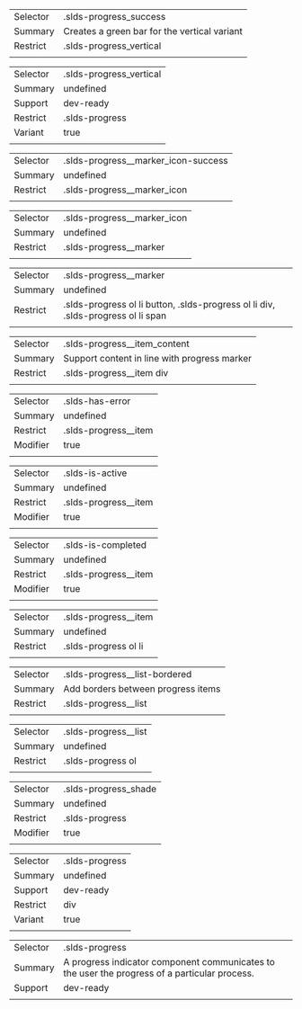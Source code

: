 
|  |  |
|-------|-------|
| Selector | .slds-progress_success |
| Summary | Creates a green bar for the vertical variant |
| Restrict | .slds-progress_vertical |
|  |  |


|  |  |
|-------|-------|
| Selector | .slds-progress_vertical |
| Summary | undefined |
| Support | dev-ready |
| Restrict | .slds-progress |
| Variant | true |
|  |  |


|  |  |
|-------|-------|
| Selector | .slds-progress__marker_icon-success |
| Summary | undefined |
| Restrict | .slds-progress__marker_icon |
|  |  |


|  |  |
|-------|-------|
| Selector | .slds-progress__marker_icon |
| Summary | undefined |
| Restrict | .slds-progress__marker |
|  |  |


|  |  |
|-------|-------|
| Selector | .slds-progress__marker |
| Summary | undefined |
| Restrict | .slds-progress ol li button, .slds-progress ol li div, .slds-progress ol li span |
|  |  |


|  |  |
|-------|-------|
| Selector | .slds-progress__item_content |
| Summary | Support content in line with progress marker |
| Restrict | .slds-progress__item div |
|  |  |


|  |  |
|-------|-------|
| Selector | .slds-has-error |
| Summary | undefined |
| Restrict | .slds-progress__item |
| Modifier | true |
|  |  |


|  |  |
|-------|-------|
| Selector | .slds-is-active |
| Summary | undefined |
| Restrict | .slds-progress__item |
| Modifier | true |
|  |  |


|  |  |
|-------|-------|
| Selector | .slds-is-completed |
| Summary | undefined |
| Restrict | .slds-progress__item |
| Modifier | true |
|  |  |


|  |  |
|-------|-------|
| Selector | .slds-progress__item |
| Summary | undefined |
| Restrict | .slds-progress ol li |
|  |  |


|  |  |
|-------|-------|
| Selector | .slds-progress__list-bordered |
| Summary | Add borders between progress items |
| Restrict | .slds-progress__list |
|  |  |


|  |  |
|-------|-------|
| Selector | .slds-progress__list |
| Summary | undefined |
| Restrict | .slds-progress ol |
|  |  |


|  |  |
|-------|-------|
| Selector | .slds-progress_shade |
| Summary | undefined |
| Restrict | .slds-progress |
| Modifier | true |
|  |  |


|  |  |
|-------|-------|
| Selector | .slds-progress |
| Summary | undefined |
| Support | dev-ready |
| Restrict | div |
| Variant | true |
|  |  |


|  |  |
|-------|-------|
| Selector | .slds-progress |
| Summary | A progress indicator component communicates to the user the progress of a particular process. |
| Support | dev-ready |
|  |  |

